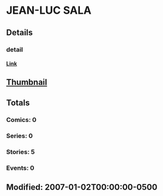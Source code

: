 # JEAN-LUC  SALA 
## Details
### detail
#### [Link](http://marvel.com/comics/creators/10028/jean-luc_sala?utm_campaign=apiRef&utm_source=225578a89fc76f3d20fbffda5d17a88d)
## [Thumbnail](http://i.annihil.us/u/prod/marvel/i/mg/b/40/image_not_available.jpg)
## Totals
### Comics: 0
### Series: 0
### Stories: 5
### Events: 0
## Modified: 2007-01-02T00:00:00-0500